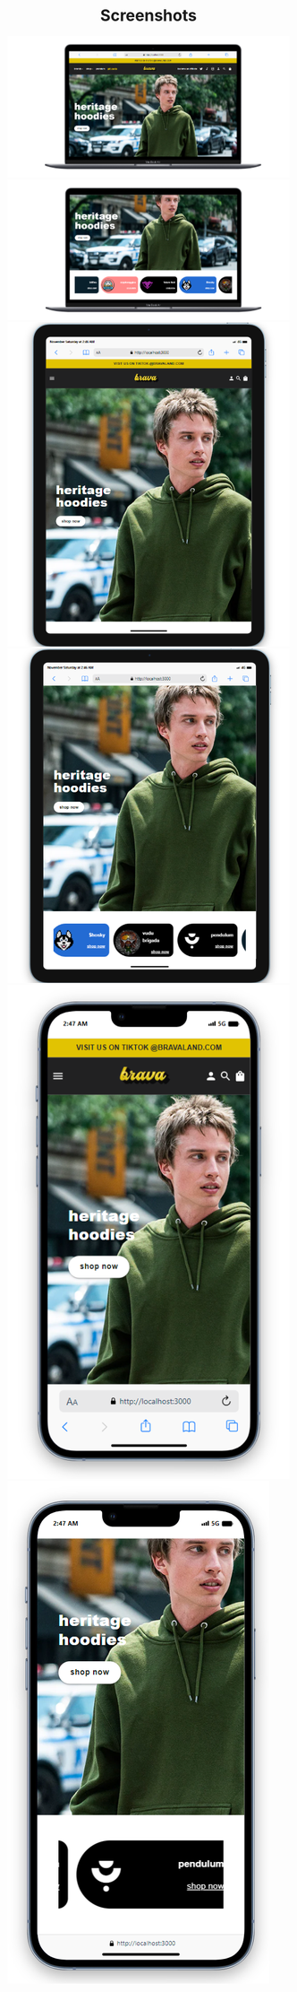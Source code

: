 <h1 align="center">Screenshots</h1>

<img src="screenshots/Screenshot 2023-11-25 024454.png">
<br>
<img src="screenshots/Screenshot 2023-11-25 024514.png">
<br>
<img src="screenshots/Screenshot 2023-11-25 024656.png">
<br>
<img src="screenshots/Screenshot 2023-11-25 024716.png">
<br>
<img src="screenshots/Screenshot 2023-11-25 024754.png">
<br>
<img src="screenshots/Screenshot 2023-11-25 024848.png">
